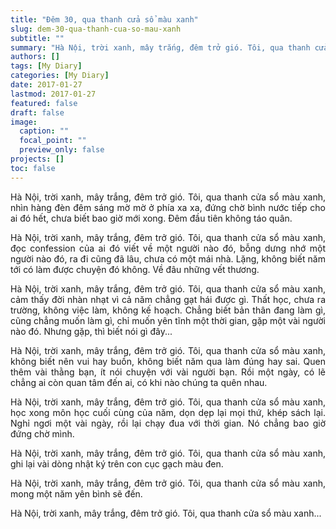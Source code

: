 ```yaml
---
title: "Đêm 30, qua thanh cửa sổ màu xanh"
slug: dem-30-qua-thanh-cua-so-mau-xanh
subtitle: ""
summary: "Hà Nội, trời xanh, mây trắng, đêm trở gió. Tôi, qua thanh cửa sổ màu xanh, không biết nên vui hay buồn, không biết năm qua làm đúng hay sai. Quen thêm vài thằng bạn..."
authors: []
tags: [My Diary]
categories: [My Diary]
date: 2017-01-27
lastmod: 2017-01-27
featured: false
draft: false
image:
  caption: ""
  focal_point: ""
  preview_only: false
projects: []
toc: false
---
```


<p style = "text-align: justify">Hà Nội, trời xanh, mây trắng, đêm trở gió. Tôi, qua thanh cửa sổ màu xanh, nhìn hàng đèn đêm sáng mờ mờ ở phía xa xa, đứng chờ bình nước tiếp cho ai đó hết, chưa biết bao giờ mới xong. Đêm đầu tiên không táo quân.</p>

<p style = "text-align: justify">Hà Nội, trời xanh, mây trắng, đêm trở gió. Tôi, qua thanh cửa sổ màu xanh, đọc confession của ai đó viết về một người nào đó, bỗng dưng nhớ một người nào đó, ra đi cũng đã lâu, chưa có một mái nhà. Lặng, không biết năm tới có làm được chuyện đó không. Về đâu những vết thương.</p>

<p style = "text-align: justify">Hà Nội, trời xanh, mây trắng, đêm trở gió. Tôi, qua thanh cửa sổ màu xanh, cảm thấy đời nhàn nhạt vì cả năm chẳng gạt hái được gì. Thất học, chưa ra trường, không việc làm, không kế hoạch. Chẳng biết bản thân đang làm gì, cũng chẳng muốn làm gì, chỉ muốn yên tĩnh một thời gian, gặp một vài người nào đó. Nhưng gặp, thì biết nói gì đây...</p>

<p style = "text-align: justify">Hà Nội, trời xanh, mây trắng, đêm trở gió. Tôi, qua thanh cửa sổ màu xanh, không biết nên vui hay buồn, không biết năm qua làm đúng hay sai. Quen thêm vài thằng bạn, ít nói chuyện với vài người bạn. Rồi một ngày, có lẽ chẳng ai còn quan tâm đến ai, có khi nào chúng ta quên nhau.</p>

<p style = "text-align: justify">Hà Nội, trời xanh, mây trắng, đêm trở gió. Tôi, qua thanh cửa sổ màu xanh, học xong môn học cuối cùng của năm, dọn dẹp lại mọi thứ, khép sách lại. Nghỉ ngơi một vài ngày, rồi lại chạy đua với thời gian. Nó chẳng bao giờ đứng chờ mình.</p>

<p style = "text-align: justify">Hà Nội, trời xanh, mây trắng, đêm trở gió. Tôi, qua thanh cửa sổ màu xanh, ghi lại vài dòng nhật ký trên con cục gạch màu đen.</p>

<p style = "text-align: justify">Hà Nội, trời xanh, mây trắng, đêm trở gió. Tôi, qua thanh cửa sổ màu xanh, mong một năm yên bình sẽ đến.</p>

<p style = "text-align: justify">Hà Nội, trời xanh, mây trắng, đêm trở gió. Tôi, qua thanh cửa sổ màu xanh...</p>